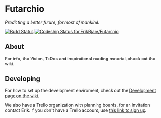 Futarchio
=========

*Predicting a better future, for most of mankind.*

[![Build Status](https://magnum.travis-ci.com/ErikBjare/Futarchio.svg?token=notW4xLUUdiMs8LZFVsB&branch=meteor)](https://magnum.travis-ci.com/ErikBjare/Futarchio) 
[![Codeship Status for ErikBjare/Futarchio](https://codeship.com/projects/99df3fa0-60ec-0132-382e-1288075d9375/status)](https://codeship.com/projects/51705)


## About
For info, the Vision, ToDos and inspirational reading material, check out the wiki.

## Developing
For how to set up the development enviroment, check out the [Development page on the wiki](https://github.com/ErikBjare/Futarchio/wiki/Development).

We also have a Trello organization with planning boards, for an invitation contact Erik. If you don't have a Trello account, use [this link to sign up](https://trello.com/erikbjareholt/recommend).
